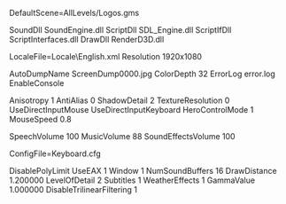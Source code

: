 DefaultScene=AllLevels/Logos.gms

SoundDll SoundEngine.dll
ScriptDll SDL_Engine.dll
ScriptIfDll ScriptInterfaces.dll
DrawDll RenderD3D.dll

LocaleFile=Locale\English.xml
Resolution 1920x1080

AutoDumpName ScreenDump0000.jpg
ColorDepth 32
ErrorLog error.log
EnableConsole

Anisotropy 1
AntiAlias 0
ShadowDetail 2
TextureResolution 0
UseDirectInputMouse
UseDirectInputKeyboard
HeroControlMode 1
MouseSpeed 0.8

SpeechVolume 100
MusicVolume 88
SoundEffectsVolume 100

ConfigFile=Keyboard.cfg

DisablePolyLimit
UseEAX 1
Window 1
NumSoundBuffers 16
DrawDistance 1.200000
LevelOfDetail 2
Subtitles 1
WeatherEffects 1
GammaValue 1.000000
DisableTrilinearFiltering 1
